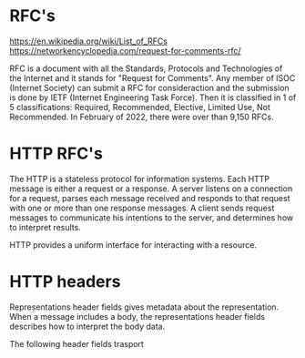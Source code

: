 # RFC's

https://en.wikipedia.org/wiki/List_of_RFCs
https://networkencyclopedia.com/request-for-comments-rfc/


RFC is a document with all the Standards, Protocols and Technologies of the Internet and it stands for "Request for Comments".
Any member of ISOC (Internet Society) can submit a RFC for consideraction and the submission is done by IETF (Internet Engineering Task Force). Then it is classified in 1 of 5 classifications: Required, Recommended, Elective, Limited Use, Not Recommended.
In February of 2022, there were over than 9,150 RFCs.

# HTTP RFC's

The HTTP is a stateless protocol for information systems. 
Each HTTP message is either a request or a response. A server listens on a connection for a request, parses each message received and responds to that request with one or more than one response messages.
A client sends request messages to communicate his intentions to the server, and determines how to interpret results.

HTTP provides a uniform interface for interacting with a resource.

# HTTP headers

Representations header fields gives metadata about the representation. When a message includes a body, the representations header fields describes how to interpret the body data.  

The following header fields trasport
